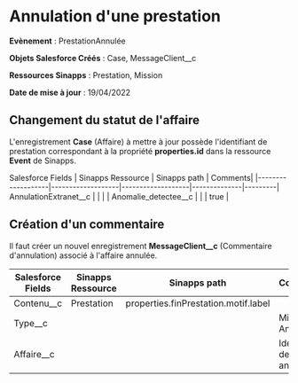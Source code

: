 #  Annulation d'une prestation

**Evènement** : PrestationAnnulée

**Objets Salesforce Créés** : Case, MessageClient__c

**Ressources Sinapps** : Prestation, Mission

**Date de mise à jour** : 19/04/2022


## Changement du statut de l'affaire

L'enregistrement **Case** (Affaire) à mettre à jour possède l'identifiant de prestation correspondant à la propriété **properties.id** dans la ressource **Event** de Sinapps.

Salesforce Fields | Sinapps Ressource | Sinapps path | Comments|
|-------------------|-------------------|-------------------|--------------|---------|
AnnulationExtranet__c |  |  |  |
Anomalie_detectee__c |  |  | true |

## Création d'un commentaire

Il faut créer un nouvel enregistrement **MessageClient__c** (Commentaire d'annulation) associé à l'affaire annulée.

| Salesforce Fields | Sinapps Ressource | Sinapps path | Comments|
|-------------------|-------------------|--------------|---------|
| Contenu__c | Prestation | properties.finPrestation.motif.label |  |
| Type__c |  | | Mission Annulée |
| Affaire__c |  |  | Identifiant de l'affaire annulée |
